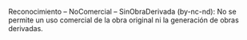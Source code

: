 Reconocimiento – NoComercial – SinObraDerivada (by-nc-nd): No se permite un uso comercial de la obra original ni la generación de obras derivadas.
